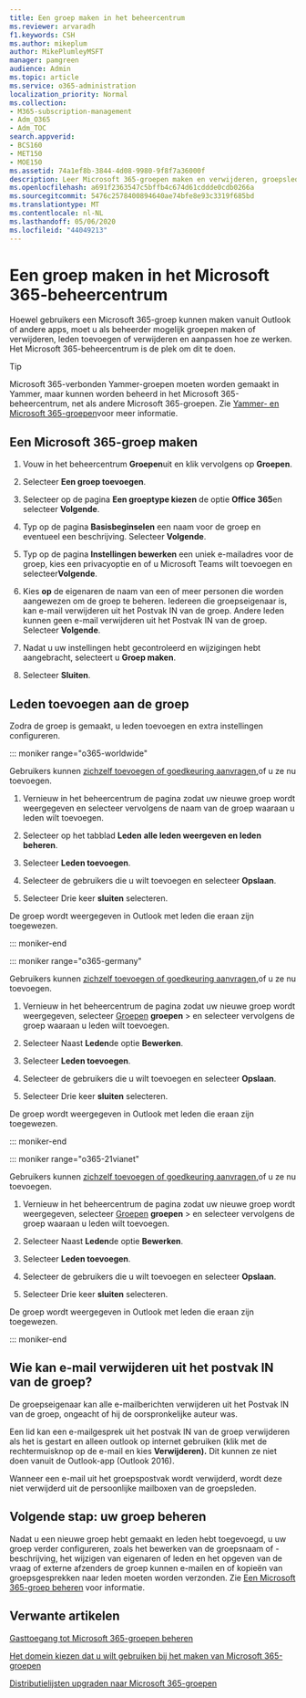```yaml
---
title: Een groep maken in het beheercentrum
ms.reviewer: arvaradh
f1.keywords: CSH
ms.author: mikeplum
author: MikePlumleyMSFT
manager: pamgreen
audience: Admin
ms.topic: article
ms.service: o365-administration
localization_priority: Normal
ms.collection:
- M365-subscription-management
- Adm_O365
- Adm_TOC
search.appverid:
- BCS160
- MET150
- MOE150
ms.assetid: 74a1ef8b-3844-4d08-9980-9f8f7a36000f
description: Leer Microsoft 365-groepen maken en verwijderen, groepsleden toevoegen en verwijderen en aanpassen hoe de groep werkt.
ms.openlocfilehash: a691f2363547c5bffb4c674d61cddde0cdb0266a
ms.sourcegitcommit: 5476c2578400894640ae74bfe8e93c3319f685bd
ms.translationtype: MT
ms.contentlocale: nl-NL
ms.lasthandoff: 05/06/2020
ms.locfileid: "44049213"
---
```

# <a name="create-a-group-in-the-microsoft-365-admin-center"></a>Een groep maken in het Microsoft 365-beheercentrum
  
Hoewel gebruikers een Microsoft 365-groep kunnen maken vanuit Outlook of andere apps, moet u als beheerder mogelijk groepen maken of verwijderen, leden toevoegen of verwijderen en aanpassen hoe ze werken. Het Microsoft 365-beheercentrum is de plek om dit te doen. 

> [!TIP]
> Microsoft 365-verbonden Yammer-groepen moeten worden gemaakt in Yammer, maar kunnen worden beheerd in het Microsoft 365-beheercentrum, net als andere Microsoft 365-groepen. Zie [Yammer- en Microsoft 365-groepen](https://docs.microsoft.com/yammer/manage-yammer-groups/yammer-and-office-365-groups)voor meer informatie. 

## <a name="create-a-microsoft-365-group"></a>Een Microsoft 365-groep maken

1. Vouw in het beheercentrum **Groepen**uit en klik vervolgens op **Groepen**.

2. Selecteer **Een groep toevoegen**.
  
3. Selecteer op de pagina **Een groeptype kiezen** de optie **Office 365**en selecteer **Volgende**.

4. Typ op de pagina **Basisbeginselen** een naam voor de groep en eventueel een beschrijving. Selecteer **Volgende**.
    
5. Typ op de pagina **Instellingen bewerken** een uniek e-mailadres voor de groep, kies een privacyoptie en of u Microsoft Teams wilt toevoegen en selecteer**Volgende**.
    
6. Kies **op** de eigenaren de naam van een of meer personen die worden aangewezen om de groep te beheren. Iedereen die groepseigenaar is, kan e-mail verwijderen uit het Postvak IN van de groep. Andere leden kunnen geen e-mail verwijderen uit het Postvak IN van de groep. Selecteer **Volgende**.
    
7. Nadat u uw instellingen hebt gecontroleerd en wijzigingen hebt aangebracht, selecteert u **Groep maken**.

8. Selecteer **Sluiten**.
    
## <a name="add-members-to-the-group"></a>Leden toevoegen aan de groep

Zodra de groep is gemaakt, u leden toevoegen en extra instellingen configureren.

::: moniker range="o365-worldwide"

Gebruikers kunnen [zichzelf toevoegen of goedkeuring aanvragen,](https://support.microsoft.com/en-us/office/join-a-group-in-outlook-2e59e19c-b872-44c8-ae84-0acc4b79c45d)of u ze nu toevoegen.

1. Vernieuw in het beheercentrum de pagina zodat uw nieuwe groep wordt weergegeven en selecteer vervolgens de naam van de groep waaraan u leden wilt toevoegen.
    
2. Selecteer op het tabblad **Leden** **alle leden weergeven en leden beheren**.

3. Selecteer **Leden toevoegen**.
    
4. Selecteer de gebruikers die u wilt toevoegen en selecteer **Opslaan**.
    
5. Selecteer Drie keer **sluiten** selecteren. 
    
De groep wordt weergegeven in Outlook met leden die eraan zijn toegewezen.

::: moniker-end

::: moniker range="o365-germany"

Gebruikers kunnen [zichzelf toevoegen of goedkeuring aanvragen,](https://support.microsoft.com/en-us/office/join-a-group-in-outlook-2e59e19c-b872-44c8-ae84-0acc4b79c45d)of u ze nu toevoegen.
1. Vernieuw in het beheercentrum de pagina zodat uw nieuwe groep wordt weergegeven, selecteer <a href="https://go.microsoft.com/fwlink/p/?linkid=2052855" target="_blank">Groepen</a> **groepen** \> en selecteer vervolgens de groep waaraan u leden wilt toevoegen.
    
2. Selecteer Naast **Leden**de optie **Bewerken**.
3. Selecteer **Leden toevoegen**.
    
4. Selecteer de gebruikers die u wilt toevoegen en selecteer **Opslaan**.
    
5. Selecteer Drie keer **sluiten** selecteren. 
    
De groep wordt weergegeven in Outlook met leden die eraan zijn toegewezen.
  
::: moniker-end

::: moniker range="o365-21vianet"

Gebruikers kunnen [zichzelf toevoegen of goedkeuring aanvragen,](https://support.microsoft.com/en-us/office/join-a-group-in-outlook-2e59e19c-b872-44c8-ae84-0acc4b79c45d)of u ze nu toevoegen.
1. Vernieuw in het beheercentrum de pagina zodat uw nieuwe groep wordt weergegeven, selecteer <a href="https://go.microsoft.com/fwlink/p/?linkid=2052855" target="_blank">Groepen</a> **groepen** \> en selecteer vervolgens de groep waaraan u leden wilt toevoegen.
    
2. Selecteer Naast **Leden**de optie **Bewerken**.
3. Selecteer **Leden toevoegen**.
    
4. Selecteer de gebruikers die u wilt toevoegen en selecteer **Opslaan**.
    
5. Selecteer Drie keer **sluiten** selecteren. 
    
De groep wordt weergegeven in Outlook met leden die eraan zijn toegewezen.
  
::: moniker-end

## <a name="who-can-delete-email-from-the-group-inbox"></a>Wie kan e-mail verwijderen uit het postvak IN van de groep?

De groepseigenaar kan alle e-mailberichten verwijderen uit het Postvak IN van de groep, ongeacht of hij de oorspronkelijke auteur was.
  
Een lid kan een e-mailgesprek uit het postvak IN van de groep verwijderen als het is gestart en alleen outlook op internet gebruiken (klik met de rechtermuisknop op de e-mail en kies **Verwijderen).** Dit kunnen ze niet doen vanuit de Outlook-app (Outlook 2016).
  
Wanneer een e-mail uit het groepspostvak wordt verwijderd, wordt deze niet verwijderd uit de persoonlijke mailboxen van de groepsleden.

## <a name="next-step-manage-your-group"></a>Volgende stap: uw groep beheren

Nadat u een nieuwe groep hebt gemaakt en leden hebt toegevoegd, u uw groep verder configureren, zoals het bewerken van de groepsnaam of -beschrijving, het wijzigen van eigenaren of leden en het opgeven van de vraag of externe afzenders de groep kunnen e-mailen en of kopieën van groepsgesprekken naar leden moeten worden verzonden. Zie [Een Microsoft 365-groep beheren](manage-groups.md) voor informatie.

## <a name="related-articles"></a>Verwante artikelen

[Gasttoegang tot Microsoft 365-groepen beheren](https://support.office.com/article/adding-guests-to-office-365-groups-bfc7a840-868f-4fd6-a390-f347bf51aff6)

[Het domein kiezen dat u wilt gebruiken bij het maken van Microsoft 365-groepen](choose-domain-to-create-groups.md)

[Distributielijsten upgraden naar Microsoft 365-groepen](../manage/upgrade-distribution-lists.md)
